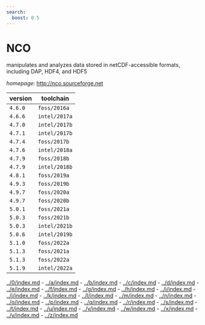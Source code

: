 ```yaml
---
search:
  boost: 0.5
---
```

# NCO

manipulates and analyzes data stored in netCDF-accessible formats, including DAP, HDF4, and HDF5

*homepage*: <http://nco.sourceforge.net>

version | toolchain
--------|----------
``4.6.0`` | ``foss/2016a``
``4.6.6`` | ``intel/2017a``
``4.7.0`` | ``intel/2017b``
``4.7.1`` | ``intel/2017b``
``4.7.4`` | ``foss/2017b``
``4.7.6`` | ``intel/2018a``
``4.7.9`` | ``foss/2018b``
``4.7.9`` | ``intel/2018b``
``4.8.1`` | ``foss/2019a``
``4.9.3`` | ``foss/2019b``
``4.9.7`` | ``foss/2020a``
``4.9.7`` | ``foss/2020b``
``5.0.1`` | ``foss/2021a``
``5.0.3`` | ``foss/2021b``
``5.0.3`` | ``intel/2021b``
``5.0.6`` | ``intel/2019b``
``5.1.0`` | ``foss/2022a``
``5.1.3`` | ``foss/2021a``
``5.1.3`` | ``foss/2022a``
``5.1.9`` | ``intel/2022a``

[../0/index.md](0) - [../a/index.md](a) - [../b/index.md](b) - [../c/index.md](c) - [../d/index.md](d) - [../e/index.md](e) - [../f/index.md](f) - [../g/index.md](g) - [../h/index.md](h) - [../i/index.md](i) - [../j/index.md](j) - [../k/index.md](k) - [../l/index.md](l) - [../m/index.md](m) - [../n/index.md](n) - [../o/index.md](o) - [../p/index.md](p) - [../q/index.md](q) - [../r/index.md](r) - [../s/index.md](s) - [../t/index.md](t) - [../u/index.md](u) - [../v/index.md](v) - [../w/index.md](w) - [../x/index.md](x) - [../y/index.md](y) - [../z/index.md](z)

